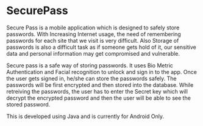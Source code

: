 # SecurePass
Secure Pass is a mobile application which is designed to safely store passwords. With Increasing Internet usage, the need of remembering passwords for each site that we visit is very difficult.
Also Storage of passwords is also a difficult task as if someone gets hold of it, our sensitive data and personal information may get compromised and vulnerable.

Secure pass is a safe way of storing passwords. It uses Bio Metric Authentication and Facial recognition to unlock and sign in to the app. Once the user gets signed in,
he/she can store the passwords safely. The passwords will be first encrypted and then stored into the database. While retreiving the passwords, the user has to enter the 
Secret key which will decrypt the encrypted password and then the user will be able to see the stored password.

This is developed using Java and is currently for Android Only.
